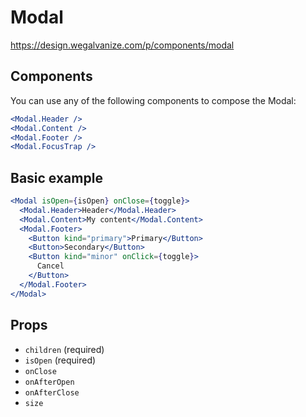 # Modal

https://design.wegalvanize.com/p/components/modal

## Components

You can use any of the following components to compose the Modal:

```jsx
<Modal.Header />
<Modal.Content />
<Modal.Footer />
<Modal.FocusTrap />
```

## Basic example

```jsx
<Modal isOpen={isOpen} onClose={toggle}>
  <Modal.Header>Header</Modal.Header>
  <Modal.Content>My content</Modal.Content>
  <Modal.Footer>
    <Button kind="primary">Primary</Button>
    <Button>Secondary</Button>
    <Button kind="minor" onClick={toggle}>
      Cancel
    </Button>
  </Modal.Footer>
</Modal>
```

## Props

- `children` (required)
- `isOpen` (required)
- `onClose`
- `onAfterOpen`
- `onAfterClose`
- `size`
